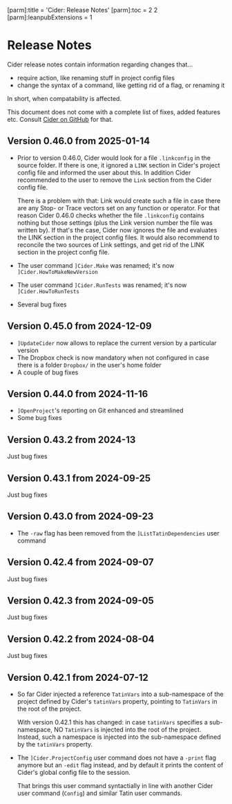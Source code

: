 [parm]:title             = 'Cider: Release Notes'
[parm]:toc               = 2 2
[parm]:leanpubExtensions = 1


# Release Notes

Cider release notes contain information regarding changes that...

* require action, like renaming stuff in project config files
* change the syntax of a command, like getting rid of a flag, or renaming it

In short, when compatability is affected.

This document does not come with a complete list of fixes, added features etc. Consult [Cider on GitHub](https://github.com/aplteam/Cider/releases) for that.

## Version 0.46.0 from 2025-01-14

* Prior to version 0.46.0, Cider would look for a file `.linkconfig` in the source folder. If there is one, it ignored a `LINK` section in Cider's project config file and informed the user about this. In addition Cider recommended to the user to remove the `Link` section from the Cider config file.

  There is a problem with that: Link would create such a file in case there are any Stop- or Trace vectors set on any function or operator. For that reason Cider 0.46.0 checks whether the file `.linkconfig` contains nothing but those settings (plus the Link version number the file was written by). If that's the case, Cider now ignores the file and evaluates the LINK section in the project config files. It would also recommend to reconcile the two sources of Link settings, and get rid of the LINK section in the project config file.

* The user command `]Cider.Make` was renamed; it's now `]Cider.HowToMakeNewVersion`
* The user command `]Cider.RunTests` was renamed; it's now `]Cider.HowToRunTests`

* Several bug fixes

## Version 0.45.0 from 2024-12-09

* `]UpdateCider` now allows to replace the current version by a particular version
* The Dropbox check is now mandatory when not configured in case there is a folder `Dropbox/` in the user's home folder
* A couple of bug fixes

## Version 0.44.0 from 2024-11-16

* `]OpenProject`'s reporting on Git enhanced and streamlined
* Some bug fixes

## Version 0.43.2 from 2024-13

Just bug fixes

## Version 0.43.1 from 2024-09-25

Just bug fixes

## Version 0.43.0 from 2024-09-23

* The `-raw` flag has been removed from the `]ListTatinDependencies` user command

## Version 0.42.4 from 2024-09-07

Just bug fixes

## Version 0.42.3 from 2024-09-05

Just bug fixes

## Version 0.42.2 from 2024-08-04

Just bug fixes


## Version 0.42.1 from 2024-07-12

* So far Cider injected a reference `TatinVars` into a sub-namespace of the project defined by Cider's `tatinVars` property, pointing to `TatinVars` in the root of the project.

  With version 0.42.1 this has changed: in case `tatinVars` specifies a sub-namespace, NO `TatinVars` is injected into the root of the project. Instead, such a namespace is injected into the sub-namespace defined by the `tatinVars` property.

* The `]Cider.ProjectConfig` user command does not have a `-print` flag anymore but an `-edit` flag instead, and by default it prints the content of Cider's global config file to the session.
 
  That brings this user command syntactially in line with another Cider user command (`Config`) and similar Tatin user commands.



















